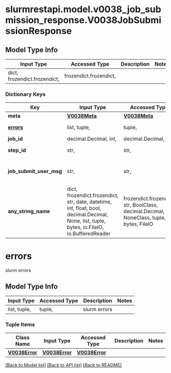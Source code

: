 # slurmrestapi.model.v0038_job_submission_response.V0038JobSubmissionResponse

## Model Type Info
Input Type | Accessed Type | Description | Notes
------------ | ------------- | ------------- | -------------
dict, frozendict.frozendict,  | frozendict.frozendict,  |  | 

### Dictionary Keys
Key | Input Type | Accessed Type | Description | Notes
------------ | ------------- | ------------- | ------------- | -------------
**meta** | [**V0038Meta**](V0038Meta.md) | [**V0038Meta**](V0038Meta.md) |  | [optional] 
**[errors](#errors)** | list, tuple,  | tuple,  | slurm errors | [optional] 
**job_id** | decimal.Decimal, int,  | decimal.Decimal,  | new job ID | [optional] 
**step_id** | str,  | str,  | new job step ID | [optional] 
**job_submit_user_msg** | str,  | str,  | Message to user from job_submit plugin | [optional] 
**any_string_name** | dict, frozendict.frozendict, str, date, datetime, int, float, bool, decimal.Decimal, None, list, tuple, bytes, io.FileIO, io.BufferedReader | frozendict.frozendict, str, BoolClass, decimal.Decimal, NoneClass, tuple, bytes, FileIO | any string name can be used but the value must be the correct type | [optional]

# errors

slurm errors

## Model Type Info
Input Type | Accessed Type | Description | Notes
------------ | ------------- | ------------- | -------------
list, tuple,  | tuple,  | slurm errors | 

### Tuple Items
Class Name | Input Type | Accessed Type | Description | Notes
------------- | ------------- | ------------- | ------------- | -------------
[**V0038Error**](V0038Error.md) | [**V0038Error**](V0038Error.md) | [**V0038Error**](V0038Error.md) |  | 

[[Back to Model list]](../../README.md#documentation-for-models) [[Back to API list]](../../README.md#documentation-for-api-endpoints) [[Back to README]](../../README.md)

